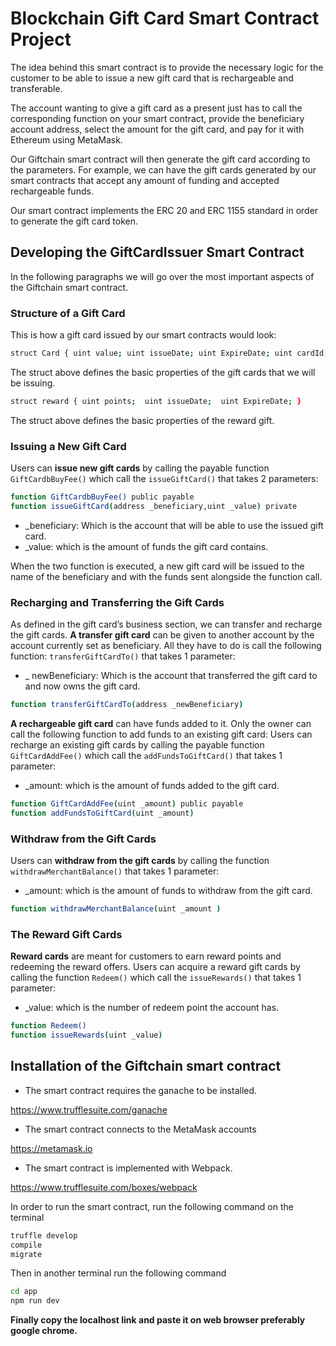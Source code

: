 # Blockchain Gift Card Smart Contract Project
The idea behind this smart contract is to provide the necessary logic for the customer to be able to issue a new gift card that is rechargeable and transferable.

The account wanting to give a gift card as a present just has to call the corresponding function on your smart contract, provide the beneficiary account address, select the amount for the gift card, and pay for it with Ethereum using MetaMask.

Our Giftchain smart contract will then generate the gift card according to the parameters. For example, we can have the gift cards generated by our smart contracts that accept any amount of funding and accepted rechargeable funds.

Our smart contract implements the ERC 20 and ERC 1155 standard in order to generate the gift card token.
## Developing the GiftCardIssuer Smart Contract
In the following paragraphs we will go over the most important aspects of the Giftchain  smart contract.
### Structure of a Gift Card
This is how a gift card issued by our smart contracts would look:
```sh
struct Card { uint value; uint issueDate; uint ExpireDate; uint cardId; address generatedBy;}
```
The struct above defines the basic properties of the gift cards that we will be issuing.
```sh
struct reward { uint points;  uint issueDate;  uint ExpireDate; }
```
The struct above defines the basic properties of the reward gift.
### Issuing a New Gift Card
Users can **issue new gift cards** by calling the payable function `GiftCardbBuyFee()` which call the `issueGiftCard()` that takes 2 parameters:
```sh
function GiftCardbBuyFee() public payable
function issueGiftCard(address _beneficiary,uint _value) private
```
- _beneficiary: Which is the account that will be able to use the issued gift card.
- _value: which is the amount of funds the gift card contains.

When the two function is executed, a new gift card will be issued to the name of the beneficiary and with the funds sent alongside the function call.
### Recharging and Transferring the Gift Cards
As defined in the gift card’s business section, we can transfer and recharge the gift cards.
**A transfer gift card** can be given to another account by the account currently set as beneficiary. All they have to do is call the following function:
`transferGiftCardTo()` that takes 1 parameter:
- _ newBeneficiary: Which is the account that transferred the gift card to and now owns the gift card.
```sh
function transferGiftCardTo(address _newBeneficiary)
```
**A rechargeable gift card** can have funds added to it. Only the owner can call the following function to add funds to an existing gift card:
Users can recharge an existing gift cards by calling the payable function `GiftCardAddFee()` which call the `addFundsToGiftCard()` that takes 1 parameter:
- _amount: which is the amount of funds added to the gift card.
```sh
function GiftCardAddFee(uint _amount) public payable
function addFundsToGiftCard(uint _amount)
```
### Withdraw from the Gift Cards
Users can **withdraw from the gift cards** by calling the function `withdrawMerchantBalance()` that takes 1 parameter:
- _amount: which is the amount of funds to withdraw from the gift card.
```sh
function withdrawMerchantBalance(uint _amount )
```
### The Reward Gift Cards
**Reward cards** are meant for customers to earn reward points and redeeming the reward offers.
Users can acquire a reward gift cards by calling the function `Redeem()` which call the `issueRewards()` that takes 1 parameter:
- _value: which is the number of redeem point the account has.
```sh
function Redeem()
function issueRewards(uint _value)
```
## Installation of the Giftchain smart contract
- The smart contract requires the ganache to be installed.

https://www.trufflesuite.com/ganache
- The smart contract connects to the MetaMask accounts

https://metamask.io
- The smart contract is implemented with Webpack.

https://www.trufflesuite.com/boxes/webpack

In order to run the smart contract, run the following command on the terminal
```sh
truffle develop
compile
migrate
```
Then in another terminal run the following command
```sh
cd app
npm run dev
```
**Finally copy the localhost link and paste it on web browser preferably google chrome.**
